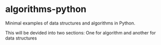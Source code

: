 # algorithms-python
Minimal examples of data structures and algorithms in Python.

This will be devided into two sections: One for algorithm and another for data structures
